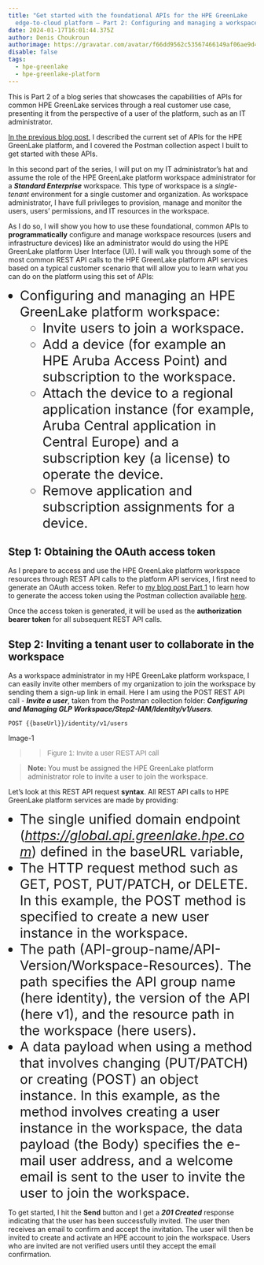 ```yaml
---
title: "Get started with the foundational APIs for the HPE GreenLake
  edge-to-cloud platform – Part 2: Configuring and managing a workspace"
date: 2024-01-17T16:01:44.375Z
author: Denis Choukroun
authorimage: https://gravatar.com/avatar/f66dd9562c53567466149af06ae9d4f1?s=96
disable: false
tags:
  - hpe-greenlake
  - hpe-greenlake-platform
---
```

<style>
li {
   font-size: 27px;
   line-height: 33px;
   max-width: none;
}
</style>

This is Part 2 of a blog series that showcases the capabilities of APIs for common HPE GreenLake services through a real customer use case, presenting it from the perspective of a user of the platform, such as an IT administrator. 

[In the previous blog post](https://developer.hpe.com/blog/get-started-with-the-foundational-apis-for-the-hpe-greenlake-edge-to-cloud-platform-%E2%80%93-part-1-introduction-to-the-apis/), I described the current set of APIs for the HPE GreenLake platform, and I covered the Postman collection aspect I built to get started with these APIs.   

In this second part of the series, I will put on my IT administrator’s hat and assume the role of the HPE GreenLake platform workspace administrator for a ***Standard Enterprise*** workspace. This type of workspace is a _single-tenant_ environment for a single customer and organization. As workspace administrator, I have full privileges to provision, manage and monitor the users, users’ permissions, and IT resources in the workspace.  

As I do so, I will show you how to use these foundational, common APIs to **programmatically** configure and manage workspace resources (users and infrastructure devices) like an administrator would do using the HPE GreenLake platform User Interface (UI). I will walk you through some of the most common REST API calls to the HPE GreenLake platform API services based on a typical customer scenario that will allow you to learn what you can do on the platform using this set of APIs:  

* Configuring and managing an HPE GreenLake platform workspace:
  * Invite users to join a workspace.
  * Add a device (for example an HPE Aruba Access Point) and subscription to the workspace.
  * Attach the device to a regional application instance (for example, Aruba Central application in Central Europe) and a subscription key (a license) to operate the device.
  * Remove application and subscription assignments for a device.  

## Step 1: Obtaining the OAuth access token
As I prepare to access and use the HPE GreenLake platform workspace resources through REST API calls to the platform API services, I first need to generate an OAuth access token. Refer to [my blog post Part 1](https://developer.hpe.com/blog/get-started-with-the-foundational-apis-for-the-hpe-greenlake-edge-to-cloud-platform-%E2%80%93-part-1-introduction-to-the-apis/) to learn how to generate the access token using the Postman collection available [here](https://github.com/hpe-dev-incubator/GLP-API-Tooling/tree/main/Postman-Collections). 

Once the access token is generated, it will be used as the **authorization bearer token** for all subsequent REST API calls.

## Step 2: Inviting a tenant user to collaborate in the workspace
As a workspace administrator in my HPE GreenLake platform workspace, I can easily invite other members of my organization to join the workspace by sending them a sign-up link in email. Here I am using the POST REST API call - ***Invite a user***, taken from the Postman collection folder: ***Configuring and Managing GLP Workspace/Step2-IAM/Identity/v1/users***.

`POST {{baseUrl}}/identity/v1/users`

Image-1
>> <span style="color:grey; font-family:Arial; font-size:1em"> Figure 1: Invite a user REST API call</span>

> **Note:** You must be assigned the HPE GreenLake platform administrator role to invite a user to join the workspace.

Let’s look at this REST API request **syntax**. All REST API calls to HPE GreenLake platform services are made by providing:

* The single unified domain endpoint (_https://global.api.greenlake.hpe.com_) defined in the baseURL variable, 
* The HTTP request method such as GET, POST, PUT/PATCH, or DELETE. In this example, the POST method is specified to create a new user instance in the workspace.
* The path (API-group-name/API-Version/Workspace-Resources). The path specifies the API group name (here identity), the version of the API (here v1), and the resource path in the workspace (here users).
* A data payload when using a method that involves changing (PUT/PATCH) or creating (POST) an object instance. In this example, as the method involves creating a user instance in the workspace, the data payload (the Body) specifies the e-mail user address, and a welcome email is sent to the user to invite the user to join the workspace.

To get started, I hit the **Send** button and I get a ***201 Created*** response indicating that the user has been successfully invited. The user then receives an email to confirm and accept the invitation. The user will then be invited to create and activate an HPE account to join the workspace.  Users who are invited are not verified users until they accept the email confirmation. 
